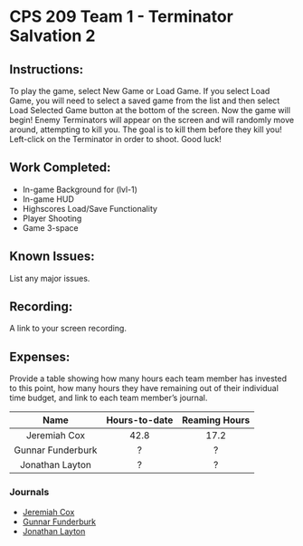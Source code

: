 # CPS 209 Team 1 - Terminator Salvation 2  

## Instructions: 
To play the game, select New Game or Load Game. If you select Load Game, you will need to select a saved game from the list and then select Load Selected Game button at the bottom of the screen. Now the game will begin! Enemy Terminators will appear on the screen and will randomly move around, attempting to kill you. The goal is to kill them before they kill you! Left-click on the Terminator in order to shoot. Good luck!  

## Work Completed: 
- In-game Background for (lvl-1)
- In-game HUD
- Highscores Load/Save Functionality
- Player Shooting
- Game 3-space  

## Known Issues: 
List any major issues.  

## Recording: 
A link to your screen recording.  


## Expenses: 
Provide a table showing how many hours each team member has invested to this point, how many hours they have remaining out of their individual time budget, and link to each team member’s journal.  

|    Name      | Hours-to-date | Reaming Hours |
|:------------:|:-------------:|:-------------:|
|Jeremiah Cox  |  42.8         |   17.2        |
|Gunnar Funderburk | ?  | ?   |
|Jonathan Layton  |  ?   |  ? |

### Journals
- [Jeremiah Cox](https://github.com/gfunderburk/cps209/wiki/Journal_Cox)
- [Gunnar Funderburk](https://github.com/gfunderburk/cps209/wiki/Journal_Funderburk)
- [Jonathan Layton](https://github.com/gfunderburk/cps209/wiki/Journal_Layton)
